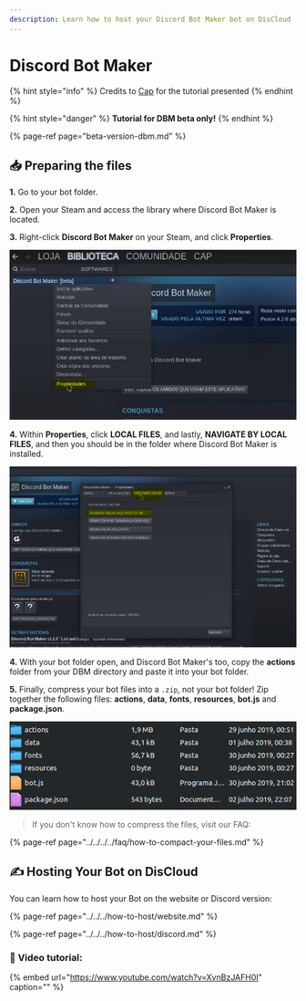 ```yaml
---
description: Learn how to host your Discord Bot Maker bot on DisCloud
---
```


# Discord Bot Maker

{% hint style="info" %}
Credits to [Cap](https://discordapp.com/users/293860296542388234) for the tutorial presented
{% endhint %}

{% hint style="danger" %}
 **Tutorial for DBM beta only!** 
{% endhint %}

{% page-ref page="beta-version-dbm.md" %}

## 📥 Preparing the files

**1.** Go to your bot folder.

**2.** Open your Steam and access the library where Discord Bot Maker is located.

**3.** Right-click **Discord Bot Maker** on your Steam, and click **Properties**.

![Click on Properties](../../../../.gitbook/assets/1.JPG)

**4.** Within **Properties**, click **LOCAL FILES**, and lastly, **NAVIGATE BY LOCAL FILES**, and then you should be in the folder where Discord Bot Maker is installed.

![Click LOCAL FILES, last, NAVIGATE BY LOCAL FILES](../../../../.gitbook/assets/2.JPG)

**4.** With your bot folder open, and Discord Bot Maker's too, copy the **actions** folder from your DBM directory and paste it into your bot folder.

**5.** Finally, compress your bot files into a `.zip`, not your bot folder! Zip together the following files: **actions**, **data**, **fonts**, **resources**, **bot.js** and **package.json**.

![](../../../../.gitbook/assets/image%20%2836%29.png)

> If you don't know how to compress the files, visit our FAQ:

{% page-ref page="../../../../faq/how-to-compact-your-files.md" %}

## ✍ Hosting Your Bot on DisCloud

You can learn how to host your Bot on the website or Discord version:

{% page-ref page="../../../how-to-host/website.md" %}

{% page-ref page="../../../how-to-host/discord.md" %}

### 🎥 **Video tutorial**:

{% embed url="https://www.youtube.com/watch?v=XvnBzJAFH0I" caption="" %}

